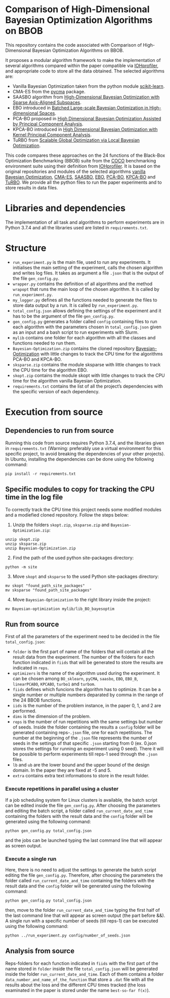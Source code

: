 # Comparison of High-Dimensional Bayesian Optimization Algorithms on BBOB
This repository contains the code associated with Comparison of High-Dimensional Bayesian Optimization Algorithms on BBOB.

It proposes a modular algorithm framework to make the implementation of several algorithms compared within the paper compatible
via [IOHprofiler](https://iohprofiler.github.io/), and appropriate code to store all the data obtained.
The selected algorithms are: 
- Vanilla Bayesian Optimization taken from the python module [scikit-learn](https://scikit-optimize.github.io/stable/auto_examples/bayesian-optimization.html).
- CMA-ES from the [pycma](https://github.com/CMA-ES/pycma) package.
- SAASBO algorithm from [High-Dimensional Bayesian Optimization with Sparse Axis-Aligned Subspaces](https://arxiv.org/pdf/2103.00349.pdf).
- EBO introduced in [Batched Large-scale Bayesian Optimization in High-dimensional Spaces](https://arxiv.org/pdf/1706.01445.pdf).
- PCA-BO proposed in [High Dimensional Bayesian Optimization Assisted by Principal Component Analysis](https://arxiv.org/pdf/2007.00925.pdf).
- KPCA-BO introduced in [High Dimensional Bayesian Optimization with Kernel Principal Component Analysis](https://arxiv.org/pdf/2204.13753.pdf).
- TuRBO from [Scalable Global Optimization via Local Bayesian Optimization](https://proceedings.neurips.cc/paper/2019/file/6c990b7aca7bc7058f5e98ea909e924b-Paper.pdf).

This code compares these approaches on the 24 functions of the Black-Box Optimization Benchmarking (BBOB) suite from the [COCO](https://arxiv.org/pdf/1603.08785.pdf) benchmarking environment suite using their definition from [IOHprofiler](https://iohprofiler.github.io/). It is based on the original repositories and modules of the selected algorithms [vanilla Bayesian Optimization](https://scikit-optimize.github.io/stable/auto_examples/bayesian-optimization.html), [CMA-ES](https://github.com/CMA-ES/pycma), [SAASBO](https://github.com/martinjankowiak/saasbo), [EBO](https://github.com/zi-w/Ensemble-Bayesian-Optimization), [PCA-BO](https://github.com/wangronin/Bayesian-Optimization/tree/KPCA-BO), [KPCA-BO](https://github.com/wangronin/Bayesian-Optimization/tree/KPCA-BO) and [TuRBO](https://github.com/uber-research/TuRBO). We provide all the python files to run the paper experiments and to store results in data files.

# Libraries and dependencies

The implementation of all task and algorithms to perform experiments are in Python 3.7.4 and all the libraries used are listed in `requirements.txt`.

# Structure
- `run_experiment.py` is the main file, used to run any experiments. It initialises the main setting of the experiment, calls the chosen algorithm and writes log files. It takes as argument a file `.json` that is the output of the file `gen_config.py`.
- `wrapper.py` contains the definition of all algorithms and the method `wrapopt` that runs the main loop of the chosen algorithm. It is called by `run_experiment.py`.
- `my_logger.py` defines all the functions needed to generate the files to store data output by a run. It is called by `run_experiment.py`.
- `total_config.json` allows defining the settings of the experiment and it has to be the argument of the file `gen_config.py`. 
- `gen_config.py` generates a folder called `config` containing files to run each algorithm with the parameters chosen in `total_config.json` given as an input and a bash script to run experiments with Slurm.
- `mylib` contains one folder for each algorithm with all the classes and functions needed to run them.
- `Bayesian-Optimization.zip` contains the cloned repository [Bayesian-Optimization](https://github.com/wangronin/Bayesian-Optimization/tree/KPCA-BO) with little changes to track the CPU time for the algorithms PCA-BO and KPCA-BO.
- `sksparse.zip` contains the module sksparse with little changes to track the CPU time for the algorithm EBO.
- `skopt.zip` contains the module skopt with little changes to track the CPU time for the algorithm vanilla Bayesian Optimization.
- `requirements.txt` contains the list of all the project’s dependencies with the specific version of each dependency.

# Execution from source
## Dependencies to run from source

Running this code from source requires Python 3.7.4, and the libraries given in `requirements.txt` (Warning: preferably use a virtual environment for this specific project, to avoid breaking the dependencies of your other projects). In Ubuntu, installing the dependencies can be done using the following command:

```
pip install -r requirements.txt
```

## Specific modules to copy for tracking the CPU time in the log file
To correctly track the CPU time this project needs some modified modules and a modiefied cloned repository. Follow the steps below:

1. Unzip the folders `skopt.zip`, `sksparse.zip` and `Bayesian-Optimization.zip`:
```
unzip skopt.zip
unzip sksparse.zip
unzip Bayesian-Optimization.zip
```
2. Find the path of the used python site-packages directory:
```
python -m site
```
3. Move `skopt` and `sksparse` to the used Python site-packages directory:
```
mv skopt "found_path_site_packages"
mv sksparse "found_path_site_packages"
```
4. Move `Bayesian-Optimization` to the right library inside the project:
```
mv Bayesian-optimization mylib/lib_BO_bayesoptim
```
## Run from source
First of all the parameters of the experiment need to be decided in the file `total_config.json`: 
- `folder` is the first part of name of the folders that will contain all the result data from the experiment. The number of the folders for each function indicated in `fiids` that will be generated to store the results are indicated in `reps`.
- `optimizers` is the name of the algorithm used during the experiment. It can be chosen among `BO_sklearn`, `pyCMA`, `saasbo`, `EBO`, `EBO_B`, `linearPCABO`, `KPCABO`, `turbo1` and `turbom`.
- `fiids` defines which funcions the algorithm has to optimize. It can be a single number or multiple numbers deparated by comma in the range of the 24 BBOB functions.
- `iids` is the number of the problem instance, in the paper 0, 1, and 2 are performed.
- `dims` is the dimension of the problem.
- `reps` is the number of run repetitions with the same settings but number of seeds. Inside the folder containing the results a `config` folder will be generated containing reps-`.json` file, one for each repetitions. The number at the beginning of the `.json` file represents the number of seeds in the settings of that specific `.json` starting from 0 (ex. 0.json stores the settings for running an experiment using 0 seed). There it will be possible to perform experiments till reps-1 seed through the `.json` files.
- `lb` and `ub` are the lower bound and the upper bound of the design domain. In the paper they are fixed at -5 and 5.
- `extra` contains extra text informations to store in the result folder.
### Execute repetitions in parallel using a cluster
If a job scheduling system for Linux clusters is available, the batch script can be edited inside the file `gen_config.py`. 
After choosing the parameters and editing the batch script, a folder called `run_current_date_and_time` containing the folders with the result data and the `config` folder will be generated using the following command:
```
python gen_config.py total_config.json
```
and the jobs can be launched typing the last command line that will appear as screen output.
### Execute a single run
Here, there is no need to adjust the settings to generate the batch script editing the file `gen_config.py`. Therefore, after choosing the parameters the folder called `run_current_date_and_time` containing the folders with the result data and the `config` folder will be generated using the following command:
```
python gen_config.py total_config.json
```
then, move to the folder `run_current_date_and_time` typing the first half of the last command line that will appear as screen output (the part before &&).
A single run with a specific number of seeds (till reps-1) can be executed using the following command:
```
python ../run_experiment.py config/number_of_seeds.json
```
## Analysis from source
Reps-folders for each function indicated in `fiids` with the first part of the name stored in `folder` inside the file `total_config.json` will be generated inside the folder `run_current_date_and_time`. Each of them contains a folder `data_number_and_name_of_the_function` that store a `.dat` file with all the results about the loss and the different CPU times tracked (the loss examinated in the paper is stored under the name `best-so-far f(x)`).


